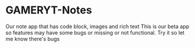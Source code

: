 # GAMERYT-Notes
Our note app that has code block, images and rich text
This is our beta app so features may have some bugs or missing or not functional. Try it so let me know there's bugs
